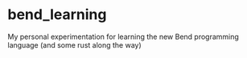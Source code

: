 # bend_learning
My personal experimentation for learning the new Bend programming language (and some rust along the way)
